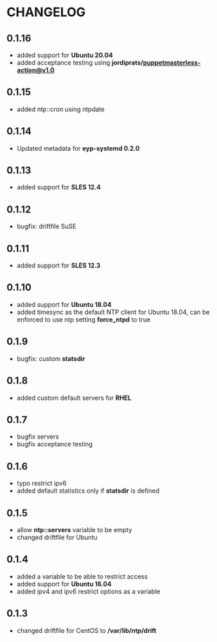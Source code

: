 # CHANGELOG

## 0.1.16

* added support for **Ubuntu 20.04**
* added acceptance testing using **jordiprats/puppetmasterless-action@v1.0**

## 0.1.15

* added ntp::cron using ntpdate

## 0.1.14

* Updated metadata for **eyp-systemd 0.2.0**

## 0.1.13

* added support for **SLES 12.4**

## 0.1.12

* bugfix: driftfile SuSE

## 0.1.11

* added support for **SLES 12.3**

## 0.1.10

* added support for **Ubuntu 18.04**
* added timesync as the default NTP client for Ubuntu 18.04, can be enforced to use ntp setting **force_ntpd** to true

## 0.1.9

* bugfix: custom **statsdir**

## 0.1.8

* added custom default servers for **RHEL**

## 0.1.7

* bugfix servers
* bugfix acceptance testing

## 0.1.6

* typo restrict ipv6
* added default statistics only if **statsdir** is defined

## 0.1.5

* allow **ntp::servers** variable to be empty
* changed driftfile for Ubuntu

## 0.1.4

* added a variable to be able to restrict access
* added support for **Ubuntu 16.04**
* added ipv4 and ipv6 restrict options as a variable

## 0.1.3

* changed driftfile for CentOS to **/var/lib/ntp/drift**
